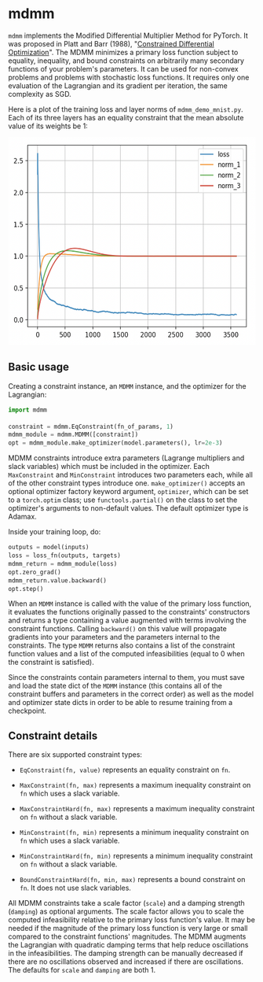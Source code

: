 # mdmm

`mdmm` implements the Modified Differential Multiplier Method for PyTorch. It was proposed in Platt and Barr (1988), "[Constrained Differential Optimization](https://papers.nips.cc/paper/1987/file/a87ff679a2f3e71d9181a67b7542122c-Paper.pdf)". The MDMM minimizes a primary loss function subject to equality, inequality, and bound constraints on arbitrarily many secondary functions of your problem's parameters. It can be used for non-convex problems and problems with stochastic loss functions. It requires only one evaluation of the Lagrangian and its gradient per iteration, the same complexity as SGD.

Here is a plot of the training loss and layer norms of `mdmm_demo_mnist.py`. Each of its three layers has an equality constraint that the mean absolute value of its weights be 1:

<img src="doc_images/mnist_layer_norms.png" width="561" height="423">

## Basic usage

Creating a constraint instance, an `MDMM` instance, and the optimizer for the Lagrangian:

```python
import mdmm

constraint = mdmm.EqConstraint(fn_of_params, 1)
mdmm_module = mdmm.MDMM([constraint])
opt = mdmm_module.make_optimizer(model.parameters(), lr=2e-3)
```

MDMM constraints introduce extra parameters (Lagrange multipliers and slack variables) which must be included in the optimizer. Each `MaxConstraint` and `MinConstraint` introduces two parameters each, while all of the other constraint types introduce one. `make_optimizer()` accepts an optional optimizer factory keyword argument, `optimizer`, which can be set to a `torch.optim` class; use `functools.partial()` on the class to set the optimizer's arguments to non-default values. The default optimizer type is Adamax.

Inside your training loop, do:

```python
outputs = model(inputs)
loss = loss_fn(outputs, targets)
mdmm_return = mdmm_module(loss)
opt.zero_grad()
mdmm_return.value.backward()
opt.step()
```

When an `MDMM` instance is called with the value of the primary loss function, it evaluates the functions originally passed to the constraints' constructors and returns a type containing a value augmented with terms involving the constraint functions. Calling `backward()` on this value will propagate gradients into your parameters and the parameters internal to the constraints. The type `MDMM` returns also contains a list of the constraint function values and a list of the computed infeasibilities (equal to 0 when the constraint is satisfied).

Since the constraints contain parameters internal to them, you must save and load the state dict of the `MDMM` instance (this contains all of the constraint buffers and parameters in the correct order) as well as the model and optimizer state dicts in order to be able to resume training from a checkpoint.

## Constraint details

There are six supported constraint types:

* `EqConstraint(fn, value)` represents an equality constraint on `fn`.

* `MaxConstraint(fn, max)` represents a maximum inequality constraint on `fn` which uses a slack variable.

* `MaxConstraintHard(fn, max)` represents a maximum inequality constraint on `fn` without a slack variable.

* `MinConstraint(fn, min)` represents a minimum inequality constraint on `fn` which uses a slack variable.

* `MinConstraintHard(fn, min)` represents a minimum inequality constraint on `fn` without a slack variable.

* `BoundConstraintHard(fn, min, max)` represents a bound constraint on `fn`. It does not use slack variables.

All MDMM constraints take a scale factor (`scale`) and a damping strength (`damping`) as optional arguments. The scale factor allows you to scale the computed infeasibility relative to the primary loss function's value. It may be needed if the magnitude of the primary loss function is very large or small compared to the constraint functions' magnitudes. The MDMM augments the Lagrangian with quadratic damping terms that help reduce oscillations in the infeasibilities. The damping strength can be manually decreased if there are no oscillations observed and increased if there are oscillations. The defaults for `scale` and `damping` are both 1.
